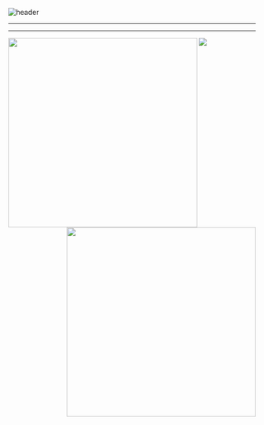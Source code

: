 ![header](https://capsule-render.vercel.app/api?type=Waving&color=timeGradient&height=200&section=header&text=I%20AM%202Zerozero&fontSize=48)



-----

-----


<div align=center>
    <a href="https://github.com/anuraghazra/github-readme-stats" title="Go to Source">
      <img align="left" width=385 src="https://github-readme-stats.vercel.app/api?username=2Zerozero&show_icons=true&hide_border=true&bg_color=151515&icon_color=ffffff&text_color=ffffff&title_color=00e6fe" />
    </a>
    <a href="https://git.io/streak-stats" title="Go to Source">
      <img align="right" width=385 src="http://github-readme-streak-stats.herokuapp.com?user=2Zerozero&hide_border=true" alt="" />
    </a>
</div>

<img src="https://capsule-render.vercel.app/api?type=Waving&color=timeGradient&height=150&section=footer" />
